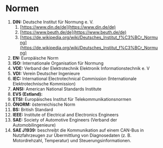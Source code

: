 # Normen

1.  **DIN:** Deutsche Institut für Normung e. V.
    1.  [https://www.din.de/de](https://www.din.de/de)
    2.  [https://www.beuth.de/de](https://www.beuth.de/de)
    3.  [https://de.wikipedia.org/wiki/Deutsches_Institut_f%C3%BCr_Normung](https://de.wikipedia.org/wiki/Deutsches_Institut_f%C3%BCr_Normung)
2.  **EN:** Europäische Norm
3.  **ISO:** Internationale Organisation für Normung
4.  **VDE:** Verband der Elektrotechnik Elektronik Informationstechnik e. V
5.  **VDI:** Verein Deutscher Ingenieure
6.  **IEC:** International Electrotechnical Commission (Internationale Elektrotechnische Kommission)
7.  **ANSI:** American National Standards Institute
8.  **EVS (Estland):**
9.  **ETSI:** Europäisches Institut für Telekommunikationsnormen
10.  **ÖNORM:** österreichische Norm
11.  **BS:** British Standard
12.  **IEEE:** Institute of Electrical and Electronics Engineers
13.  **SAE:** Society of Automotive Engineers (Verband der Automobilingenieure)
14.  **SAE J1939:** beschreibt die Kommunikation auf einem CAN-Bus in Nutzfahrzeugen zur Übermittlung von Diagnosedaten (z. B. Motordrehzahl, Temperatur) und Steuerungsinformationen.
